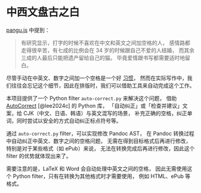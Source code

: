 # 中西文盘古之白

[pangu.js][1] 中提到：

[1]: https://github.com/vinta/pangu.js

> 有研究显示，打字的时候不喜欢在中文和英文之间加空格的人，
> 感情路都走得很辛苦，有七成的比例会在 34 岁的时候跟自己不爱的人结婚，
> 而其余三成的人最后只能把遗产留给自己的猫。
> 毕竟爱情跟书写都需要适时地留白。

尽管手动在中英文、数字之间加一个空格是一个好 [习惯](https://www.zhihu.com/question/19587406)，
然而在实际写作中，我们往往会忘记这个细节，因此在排版时，我们可以借助工具来自动完成这个工作。

本项目提供了一个 Python filter `auto-correct.py` 来解决这个问题，
借助 [AutoCorrect](https://github.com/huacnlee/autocorrect) [@lee2024c] 的 Python 库，
「自动纠正」或「检查并建议」文案，给 CJK（中文、日语、韩语）与英文混写的场景，
补充正确的空格，纠正单词，同时尝试以安全的方式自动纠正标点符号等。

通过 `auto-correct.py` filter，可以实现修改 Pandoc AST，
在 Pandoc 转换过程中自动纠正中英文、数字之间的空格问题，
无需在得到目标格式后再进行修改，特别是对于某些格式（如 ePub）来说，
无法在转换完成后再进行修改，因此这个 filter 的优势就体现出来了。

需要注意的是，LaTeX 和 Word 会自动处理中英文之间的空格，
因此无需使用这个 Python filter，只有在转换为其他格式时才需要使用，
例如 HTML、ePub 等格式。
